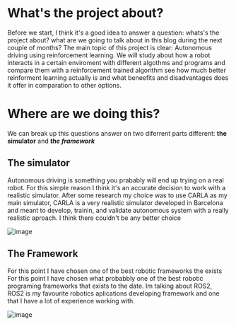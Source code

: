 # What's the project about?
Before we start, I think it's a good idea to answer a question: whats's the project about? what are we going to talk about in this blog during the next couple of months? 
The main topic of this project is clear: Autonomous 
driving using reinforcement learning. We will study about how a robot interacts in a certain enviroment with different algothms and programs and compare them with a reinforcement trained algorithm see how much better reinforment learning actually is and what beneefits and disadvantages does it offer in comparation to other options.

# Where are we doing this?

We can break up this questions answer on two diferrent parts different: **the simulator** and ***the framework***

## The simulator
Autonomous driving is something you prabably will end up trying on a real robot. For this simple reason I think it's an accurate decision to work with a realistic simulator. After some research my choice was to use CARLA as my main simulator, CARLA is a very realistic simulator developed in Barcelona and meant to develop, trainin, and validate autonomous system with a really realistic aproach. I think there couldn't be any better choice

![image](https://user-images.githubusercontent.com/78978326/201485617-0b6a7a79-91db-44c2-bd7d-68df078e777e.png)

## The Framework
For this point I have chosen one of the best robotic frameworks the exists
For this point I have chosen what probabbly one of the best robotic programing frameworks that exists to the date. Im talking about ROS2, ROS2 is  my favourite robotics aplications developing framework and one that I have a lot of experience working with.

![image](https://user-images.githubusercontent.com/78978326/201485669-44c88213-db4f-4a14-8603-3026415062ef.png)
